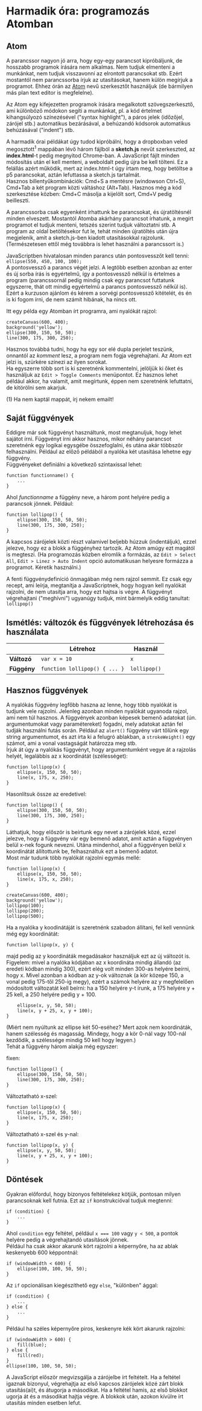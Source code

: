 # Harmadik óra: programozás Atomban

## Atom

A parancssor nagyon jó arra, hogy egy-egy parancsot kipróbáljunk, de hosszabb programok írására nem alkalmas. Nem tudjuk elmenteni a munkánkat, nem tudjuk visszavonni az elrontott parancsokat stb. Ezért mostantól nem parancssorba írjuk az utasításokat, hanem külön megírjuk a programot. Ehhez órán az [Atom](https://atom.io/) nevű szerkesztőt használjuk (de bármilyen más plan text editor is megfelelne).  

Az Atom egy kifejezetten programok írására megalkotott szövegszerkesztő, ami különböző módokon segíti a munkánkat, pl. a kód értelmet kihangsúlyozó színezésével ("syntax highlight"), a páros jelek (időzőjel, zárójel stb.) automatikus bezárásával, a behúzandó kódsorok automatikus behúzásával ("indent") stb.  

A harmadik órai példákat úgy tudod kipróbálni, hogy a dropboxban veled megosztott<sup>1</sup> mappában lévő három fájlból a __sketch.js__ nevűt szerkeszted, az __index.html__-t pedig megnyitod Chrome-ban. A JavaScript fájlt minden módosítás után el kell menteni, a weboldalt pedig újra be kell tölteni. Ez a felállás azért működik, mert az index.html-t úgy írtam meg, hogy betöltse a p5 parancsokat, aztán lefuttassa a sketch.js tartalmát.  
Hasznos billentyűkombinációk: Cmd+S a mentésre (windowson Ctrl+S), Cmd+Tab a két program közti váltáshoz (Alt+Tab). Hasznos még a kód szerkesztése közben: Cmd+C másolja a kijelölt sort, Cmd+V pedig beilleszti.  

A parancssorba csak egyenként írhattunk be parancsokat, és újratöltésnél minden elveszett. Mostantól Atomba akárhány parancsot írhatunk, a megírt programot el tudjuk menteni, tetszés szerint tudjuk változtatni stb. A program az oldal betöltésekor fut le, tehát minden újratöltés után újra megjelenik, amit a sketch.js-ben kiadott utasításokkal rajzolunk. (Természetesen ettől még továbbra is lehet használni a parancssort is.)

JavaScriptben hivatalosan minden parancs után pontosvesszőt kell tenni:  
`ellipse(550, 450, 100, 100);`  
A pontosvessző a parancs végét jelzi. A legtöbb esetben azonban az enter és új sorba írás is egyértelmű, így a pontosvessző nélkül is értelmes a program (parancssornál pedig mindig csak egy parancsot futtatunk egyszerre, thát ott mindig egyértelmű a parancs pontosvessző nélkül is). Ezért a kurzuson ajánlom és kérem a sorvégi pontosvessző kitételét, és én is ki fogom írni, de nem számít hibának, ha nincs ott.  

Itt egy példa egy Atomban írt programra, ami nyalókát rajzol:  
```
createCanvas(600, 400);
background('yellow');
ellipse(300, 150, 50, 50);
line(300, 175, 300, 250);
```

Hasznos továbbá tudni, hogy ha egy sor elé dupla perjelet teszünk, onnantól az _komment_ lesz, a program nem fogja végrehajtani. Az Atom ezt jelzi is, szürkére színezi az ilyen sorokat.  
Ha egyszerre több sort is ki szeretnénk kommentelni, jelöljük ki őket és használjuk az `Edit > Toggle Comments` menüpontot. Ez hasznos lehet például akkor, ha valamit, amit megírtunk, éppen nem szeretnénk lefuttatni, de kitörölni sem akarjuk.

(1) Ha nem kaptál mappát, írj nekem emailt!

## Saját függvények

Eddigre már sok függvényt használtunk, most megtanuljuk, hogy lehet sajátot írni. Függvényt írni akkor hasznos, mikor néhány parancsot szeretnénk egy logikai egysgébe összefoglalni, és utána akár többször felhasználni. Például az előző példából a nyalóka két utasítása lehetne egy függvény.  
Függvényeket definiálni a következő szintaxissal lehet:  
```
function functionname() {
    ...
}
```
Ahol _functionname_ a függény neve, a három pont helyére pedig a parancsok jönnek. Például:
```
function lollipop() {
    ellipse(300, 150, 50, 50);
    line(300, 175, 300, 250);
}
```
A kapcsos zárójelek közti részt valamivel beljebb húzzuk (indentáljuk), ezzel jelezve, hogy ez a blokk a függényhez tartozik. Az Atom amúgy ezt magától is megteszi.
(Ha programozás közben elromlik a formázás, az `Edit > Select All`, `Edit > Linez > Auto Indent` opció automatikusan helyesre formázza a programot. Kéretik használni.)

A fenti függvénydefiníció önmagában még nem rajzol semmit. Ez csak egy recept, ami leírja, megtanítja a JavaScriptnek, hogy hogyan kell nyalókát rajzolni, de nem utasítja arra, hogy ezt hajtsa is végre. A függvényt végrehajtani ("meghívni") ugyanúgy tudjuk, mint bármelyik eddig tanultat:  
`lollipop()`

## Ismétlés: változók és függvények létrehozása és használata

||Létrehoz|Használ|
|---|---|---|
|__Változó__|`var x = 10`|`x`|
|__Függény__|`function lollipop() { ... }`|`lollipop()`|

## Hasznos függvények

A nyalókás függvény legfőbb haszna az lenne, hogy több nyalókát is tudjunk vele rajzolni. Jelenleg azonban minden nyalókát ugyanoda rajzol, ami nem túl hasznos. A függvények azonban képesek bemenő adatokat (ún. argumentumokat vagy paramétereket) fogadni, mely adatokat aztán fel tudják használni futás során. Például az `alert()` függvény várt tőlünk egy string argumentumot, és azt írta ki a felugró ablakban, a `strokeWeight()` egy számot, ami a vonal vastagságát határozza meg stb.  
Írjuk át úgy a nyalókás függvényt, hogy argumentumként vegye át a rajzolás helyét, legalábbis az x koordinátát (szélességet):
```
function lollipop(x) {
    ellipse(x, 150, 50, 50);
    line(x, 175, x, 250);
}
```
Hasonlítsuk össze az eredetivel:
```
function lollipop() {
    ellipse(300, 150, 50, 50);
    line(300, 175, 300, 250);
}
```
Láthatjuk, hogy először is beírtunk egy nevet a zárójelek közé, ezzel jelezve, hogy a függvény vár egy bemenő adatot, amit aztán a függvényen belül x-nek fogunk nevezni. Utána mindenhol, ahol a függvényen belül x koordinátát állítottunk be, felhasználtuk ezt a bemenő adatot.  
Most már tudunk több nyalókát rajzolni egymás mellé:
```
function lollipop(x) {
    ellipse(x, 150, 50, 50);
    line(x, 175, x, 250);
}

createCanvas(600, 400);
background('yellow');
lollipop(100);
lollipop(200);
lollipop(500);
```

Ha a nyalóka y koodinátáját is szeretnénk szabadon állítani, fel kell vennünk még egy koordinátát:
```
function lollipop(x, y) {
```
majd pedig az y koordináták megadásakor használjuk ezt az új változót is.  
Figyelem: mivel a nyalóka kódjában az x koordináta mindig állandó (az eredeti kódban mindig 300), ezért elég volt minden 300-as helyére beírni, hogy x. Mivel azonban a kódban az y-ok változnak (a kör közepe 150, a vonal pedig 175-től 250-ig megy), ezért a számok helyére az y megfelelően módosított változatát kell beírni: ha a 150 helyére y-t írunk, a 175 helyére y + 25 kell, a 250 helyére pedig y + 100.
```
    ellipse(x, y, 50, 50);
    line(x, y + 25, x, y + 100);
}
```
(Miért nem nyúltunk az ellipse két 50-eséhez? Mert azok nem koordináták, hanem szélesség és magasság. Mindegy, hogy a kör 0-nál vagy 100-nál kezdődik, a szélessége mindig 50 kell hogy legyen.)  
Tehát a függvény három alakja még egyszer:  

fixen:
```
function lollipop() {
    ellipse(300, 150, 50, 50);
    line(300, 175, 300, 250);
}
```
Változtatható x-szel:
```
function lollipop(x) {
    ellipse(x, 150, 50, 50);
    line(x, 175, x, 250);
}
```
Változtatható x-szel és y-nal:
```
function lollipop(x, y) {
    ellipse(x, y, 50, 50);
    line(x, y + 25, x, y + 100);
}
```

## Döntések

Gyakran előfordul, hogy bizonyos feltételekez kötjük, pontosan milyen parancsoknak kell futnia. Ezt az `if` konstrukcióval tudjuk megtenni:
```
if (condition) {
    ...
}
```
Ahol `condition` egy feltétel, például `x === 100` vagy `y < 500`, a pontok helyére pedig a végrehajtandó utasítások jönnek.  
Például ha csak akkor akarunk kört rajzolni a képernyőre, ha az ablak keskenyebb 600 képpontnál:
```
if (windowWidth < 600) {
    ellipse(100, 100, 50, 50);
}
```

Az `if` opcionálisan kiegészíthető egy `else`, "különben" ággal:
```
if (condition) {
    ...
} else {
    ...
}
```

Például ha széles képernyőre piros, keskenyre kék kört akarunk rajzolni:
```
if (windowWidth > 600) {
    fill(blue);
} else {
    fill(red);
}
ellipse(100, 100, 50, 50);
```

A JavaScript először megvizsgálja a zárójelbe írt feltételt. Ha a feltétel igaznak bizonyul, végrehajtja az első kapcsos zárójelek közé zárt blokk utasítás(ai)t, és átugorja a másodikat. Ha a feltétel hamis, az első blokkot ugorja át és a másodikat hajtja végre. A blokkok után, azokon kívülre írt utasítás minden esetben lefut.
